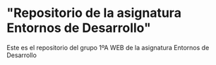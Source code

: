 <h1>"Repositorio de la asignatura Entornos de Desarrollo"</h1>
<p>Este es el repositorio del grupo 1ºA WEB de la asignatura Entornos de Desarrollo</p>
